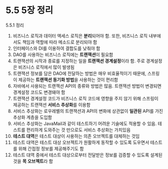 # 5.5 5장 정리

5.5.1 정리

1. 비즈니스 로직과 데이터 액세스 로직은 **분리**되어야 함. 또한, 비즈니스 로직 내부에서도 책임과 역할에 따라 메소드로 분리되야 함
2. 인터페이스와 DI를 이용하여 결합도를 낮춰야 함
3. DAO를 사용하는 비즈니스 로직에는 **트랜잭션**이 필요함
4. 트랜잭션의 시작과 종료를 지정하는 일을 **트랜잭션 경계설정**이라 함. 주로 경계설정은 비즈니스 로직에서 많이 발생됨
5. 트랜잭션 정보를 담은 DAO에 전달하는 방법은 매우 비효율적이기 때문에, 스프링이 제공하는 **트랜잭션 동기화 방법**을 사용하는 것이 편리함
6. 자바에서 사용되는 트랜잭션 API의 종류와 방법은 많음. 트랜잭션 방법이 변경되면 경계설정 코드도 변경돼야 함
7. 트랜잭션 경계설정 코드가 비즈니스 로직 코드에 영향을 주지 않기 위해 스프링이 제공하는 트랜잭션 **서비스 추상화**를 이용함
8. 서비스 추상화는 로우레벨의 트랜잭션과 API의 변화에 상관없이 **일관된** API를 가진 추상화 계층을 도입함
9. 서비스 추상화는 JavaMail과 같이 테스트하기 어려운 기술에도 적용할 수 있음. 테스트를 편리하게 도와주는 것 만으로도 서비스 추상화는 가치있음
10. **테스트 대역**은 테스트 대상이 사용하는 의존 오브젝트를 대체하는 것임
11. 테스트 대역은 테스트 대상 오브젝트가 원활하게 동작할 수 있도록 도우면서 테스트를 위해 간접정 정보를 제공해주기도 함
12. 테스트 대역 중에서 테스트 대상으로부터 전달받은 정보를 검증할 수 있도록 설계된 것을 **목 오브젝트**라 함